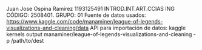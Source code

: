 Juan Jose Ospina Ramirez
1193125491
INTROD.INT.ART.CCIAS ING 
CÓDIGO: 2508401. GRUPO: 01
Fuente de datos usados: https://www.kaggle.com/code/manaminer/league-of-legends-visualizations-and-cleaning/data
API para importación de datos: kaggle kernels output manaminer/league-of-legends-visualizations-and-cleaning -p /path/to/dest